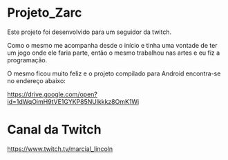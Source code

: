 # Projeto_Zarc
Este projeto foi desenvolvido para um seguidor da twitch. 

Como o mesmo me acompanha desde o início e tinha uma vontade de ter um jogo onde ele faria parte, 
então o mesmo trabalhou nas artes e eu fiz a programação.

O mesmo ficou muito feliz e o projeto compilado para Android encontra-se no endereço abaixo:

https://drive.google.com/open?id=1dWqOimH9tVE1GYKP85NUlkkkz8OmK1Wj


# Canal da Twitch
https://www.twitch.tv/marcial_lincoln
